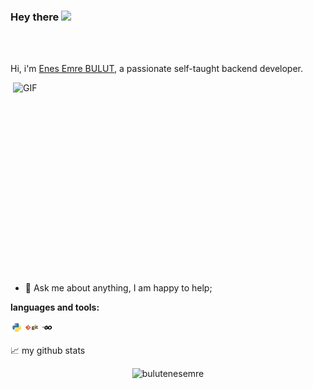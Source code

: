 ### Hey there <img src="https://media.giphy.com/media/hvRJCLFzcasrR4ia7z/giphy.gif" width="25px">

<br></br>

Hi, i'm [Enes Emre BULUT](https://www.linkedin.com/in/bulutenesemre/), a passionate self-taught backend developer.



  <img align="right" alt="GIF" src="https://github.com/abhisheknaiidu/abhisheknaiidu/blob/master/code.gif?raw=true" width="500" height="320" />
  
- 💬 Ask me about anything, I am happy to help;

**languages and tools:**  

<code><img height="20" src="https://raw.githubusercontent.com/github/explore/80688e429a7d4ef2fca1e82350fe8e3517d3494d/topics/python/python.png"></code>
<code><img height="20" src="https://raw.githubusercontent.com/github/explore/80688e429a7d4ef2fca1e82350fe8e3517d3494d/topics/git/git.png"></code>
<code><img height="20" src="https://raw.githubusercontent.com/github/explore/80688e429a7d4ef2fca1e82350fe8e3517d3494d/topics/go/go.png"></code>

📈 my github stats

<p align="center"> <img src="https://github-readme-stats.vercel.app/api?username=bulutenesemre&show_icons=true&theme=gotham" alt="bulutenesemre" />





